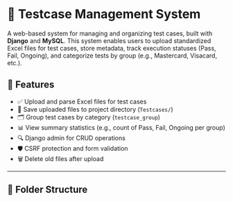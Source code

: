 # 🧪 Testcase Management System

A web-based system for managing and organizing test cases, built with **Django** and **MySQL**. This system enables users to upload standardized Excel files for test cases, store metadata, track execution statuses (Pass, Fail, Ongoing), and categorize tests by group (e.g., Mastercard, Visacard, etc.).

## 🚀 Features

- ✅ Upload and parse Excel files for test cases
- 📂 Save uploaded files to project directory (`Testcases/`)
- 🗂 Group test cases by category (`testcase_group`)
- 📊 View summary statistics (e.g., count of Pass, Fail, Ongoing per group)
- 🔍 Django admin for CRUD operations
- 🛡 CSRF protection and form validation
- 🗑 Delete old files after upload

---

## 📁 Folder Structure

